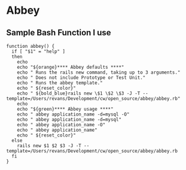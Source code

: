 # Abbey

## Sample Bash Function I use

    function abbey() {
      if [ "$1" = "help" ]
      then
        echo
        echo "${orange}**** Abbey defaults ****"
        echo " Runs the rails new command, taking up to 3 arguments."
        echo " Does not include Prototype or Test Unit."
        echo " Runs the abbey template."
        echo " ${reset_color}"
        echo " ${bold_blue}rails new \$1 \$2 \$3 -J -T --template=/Users/revans/Development/cw/open_source/abbey/abbey.rb"
        echo
        echo "${green}**** Abbey usage ****"
        echo " abbey application_name -d=mysql -O"
        echo " abbey application_name -d=mysql"
        echo " abbey application_name -O"
        echo " abbey application_name"
        echo " ${reset_color}"
      else
        rails new $1 $2 $3 -J -T --template=/Users/revans/Development/cw/open_source/abbey/abbey.rb
      fi
    }